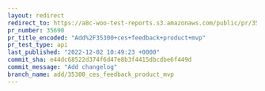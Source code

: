 ```yaml
---
layout: redirect
redirect_to: https://a8c-woo-test-reports.s3.amazonaws.com/public/pr/35690/api/index.html
pr_number: 35690
pr_title_encoded: "Add%2F35300+ces+feedback+product+mvp"
pr_test_type: api
last_published: "2022-12-02 10:49:23 +0000"
commit_sha: e44dc68522d374f6d47e8b3f4415dbcdbe6f449d
commit_message: "Add changelog"
branch_name: add/35300_ces_feedback_product_mvp
---
```

